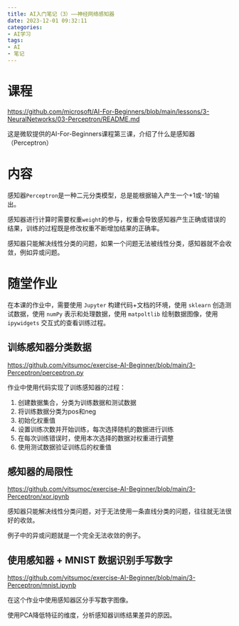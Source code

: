 ```yaml
---
title: AI入门笔记（3）——神经网络感知器
date: 2023-12-01 09:32:11
categories: 
- AI学习
tags:
- AI
- 笔记
---
```


# 课程

https://github.com/microsoft/AI-For-Beginners/blob/main/lessons/3-NeuralNetworks/03-Perceptron/README.md

这是微软提供的AI-For-Beginners课程第三课，介绍了什么是感知器（Perceptron）

<!-- more -->

# 内容

感知器```Perceptron```是一种二元分类模型，总是能根据输入产生一个+1或-1的输出。

感知器进行计算时需要权重```weight```的参与，权重会导致感知器产生正确或错误的结果，训练的过程既是修改权重不断增加结果的正确率。

感知器只能解决线性分类的问题，如果一个问题无法被线性分类，感知器就不会收敛，例如异或问题。


# 随堂作业

在本课的作业中，需要使用 ```Jupyter``` 构建代码+文档的环境，使用 ```sklearn``` 创造测试数据，使用 ```numPy``` 表示和处理数据，使用 ```matpoltlib``` 绘制数据图像，使用 ```ipywidgets``` 交互式的查看训练过程。

## 训练感知器分类数据

https://github.com/vitsumoc/exercise-AI-Beginner/blob/main/3-Perceptron/perceptron.py

作业中使用代码实现了训练感知器的过程：

1. 创建数据集合，分类为训练数据和测试数据
2. 将训练数据分类为pos和neg
3. 初始化权重值
4. 设置训练次数并开始训练，每次选择随机的数据进行训练
5. 在每次训练错误时，使用本次选择的数据对权重进行调整
6. 使用测试数据验证训练后的权重值

## 感知器的局限性

https://github.com/vitsumoc/exercise-AI-Beginner/blob/main/3-Perceptron/xor.ipynb

感知器只能解决线性分类问题，对于无法使用一条直线分类的问题，往往就无法很好的收敛。

例子中的异或问题就是一个完全无法收敛的例子。

## 使用感知器 + MNIST 数据识别手写数字

https://github.com/vitsumoc/exercise-AI-Beginner/blob/main/3-Perceptron/mnist.ipynb

在这个作业中使用感知器区分手写数字图像。

使用PCA降低特征的维度，分析感知器训练结果差异的原因。